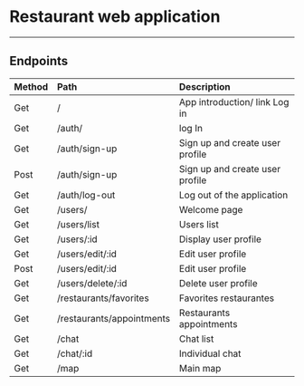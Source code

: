 # Restaurant web application

<hr>

## Endpoints

| Method | Path                      | Description                     |
| :----- | :------------------------ | :------------------------------ |
| Get    | /                         | App introduction/ link Log in   |
| Get    | /auth/                    | log In                          |
| Get    | /auth/sign-up             | Sign up and create user profile |
| Post   | /auth/sign-up             | Sign up and create user profile |
| Get    | /auth/log-out             | Log out of the application      |
| Get    | /users/                   | Welcome page                    |
| Get    | /users/list               | Users list                      |
| Get    | /users/:id                | Display user profile            |
| Get    | /users/edit/:id           | Edit user profile               |
| Post   | /users/edit/:id           | Edit user profile               |
| Get    | /users/delete/:id         | Delete user profile             |
| Get    | /restaurants/favorites    | Favorites restaurantes          |
| Get    | /restaurants/appointments | Restaurants appointments        |
| Get    | /chat                     | Chat list                       |
| Get    | /chat/:id                 | Individual chat                 |
| Get    | /map                      | Main map                        |
